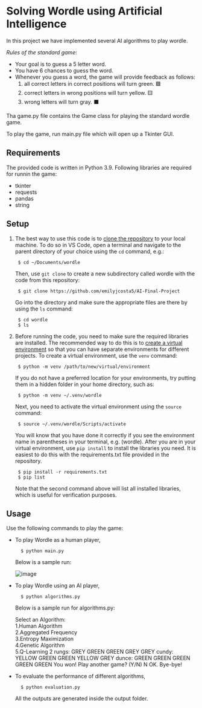 # Solving Wordle using Artificial Intelligence

In this project we have implemented several AI algorithms to play wordle. 

*Rules of the standard game*:

* Your goal is to guess a 5 letter word.
* You have 6 chances to guess the word.
* Whenever you guess a word, the game will provide feedback as follows:
  1. all correct letters in correct positions will turn green. 🟩
  2. correct letters in wrong positions will turn yellow. 🟨
  3. wrong letters will turn gray. ⬛

Tha game.py file contains the Game class for playing the standard wordle game.

To play the game, run main.py file which will open up a Tkinter GUI.


## Requirements

The provided code is written in Python 3.9. Following libraries are required for runnin the game:

- tkinter
- requests
- pandas
- string


## Setup

1. The best way to use this code is to [clone the repository](https://git-scm.com/book/en/v2/Git-Basics-Getting-a-Git-Repository) to your local machine. To do so in VS Code, open a terminal and navigate to the parent directory of your choice using the `cd` command, e.g.:

        $ cd ~/Documents/wordle

    Then, use `git clone` to create a new subdirectory called wordle with the code from this repository:

        $ git clone https://github.com/emilyjcosta5/AI-Final-Project

    Go into the directory and make sure the appropriate files are there by using the `ls` command:

        $ cd wordle
        $ ls

2. Before running the code, you need to make sure the required libraries are installed. The recommended way to do this is to [create a virtual environment](https://docs.python.org/3/library/venv.html) so that you can have separate environments for different projects. To create a virtual environment, use the `venv` command:

        $ python -m venv /path/to/new/virtual/environment

    If you do not have a preferred location for your environments, try putting them in a hidden folder in your home directory, such as:

        $ python -m venv ~/.venv/wordle

    Next, you need to activate the virtual environment using the `source` command:

        $ source ~/.venv/wordle/Scripts/activate

    You will know that you have done it correctly if you see the environment name in parentheses in your terminal, e.g. (wordle). After you are in your virtual environment, use `pip install` to install the libraries you need. It is easiest to do this with the requirements.txt file provided in the repository.

        $ pip install -r requirements.txt
        $ pip list

    Note that the second command above will list all installed libraries, which is useful for verification purposes.
    
    
 
## Usage

Use the following commands to play the game:

- To play Wordle as a human player,

        $ python main.py
        
  Below is a sample run:
  
  ![image](https://github.com/emilyjcosta5/AI-Final-Project/blob/main/Images/game_example.png?raw=true)
  

- To play Wordle using an AI player,

        $ python algorithms.py
        
  Below is a sample run for algorithms.py:
  
  Select an Algorithm:          
  1.Human Algorithm          
  2.Aggregated Frequency          
  3.Entropy Maximization          
  4.Genetic Algorithm          
  5.Q-Learning
  2
  rungs: GREY GREEN GREEN GREY GREY
  cundy: YELLOW GREEN GREEN YELLOW GREY
  dunce: GREEN GREEN GREEN GREEN GREEN
  You won! Play another game? (Y/N) N
  OK. Bye-bye!


- To evaluate the performance of different algorithms,
  
        $ python evaluation.py
  
  All the outputs are generated inside the output folder.


